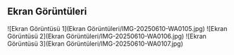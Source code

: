## Ekran Görüntüleri

![Ekran Görüntüsü 1](Ekran Görüntüleri/IMG-20250610-WA0105.jpg)
![Ekran Görüntüsü 2](Ekran Görüntüleri/IMG-20250610-WA0106.jpg)
![Ekran Görüntüsü 3](Ekran Görüntüleri/IMG-20250610-WA0107.jpg)
